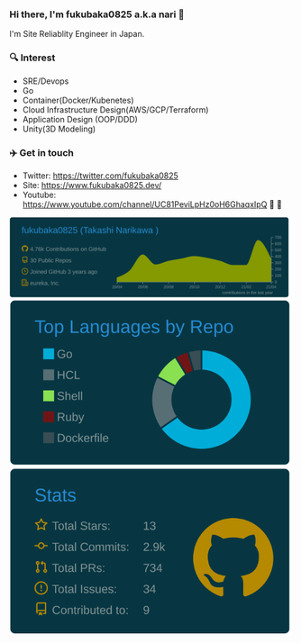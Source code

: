 ### Hi there, I'm fukubaka0825 a.k.a nari 👋
I'm Site Reliablity Engineer in Japan.

### 🔍 Interest

* SRE/Devops
* Go 
* Container(Docker/Kubenetes)
* Cloud Infrastructure Design(AWS/GCP/Terraform)
* Application Design (OOP/DDD)
* Unity(3D Modeling)

### ✈️ Get in touch

* Twitter: https://twitter.com/fukubaka0825
* Site: https://www.fukubaka0825.dev/
* Youtube: https://www.youtube.com/channel/UC81PeviLpHz0oH6GhaqxIpQ :hamburger: :hamburger:


[![](https://raw.githubusercontent.com/fukubaka0825/fukubaka0825/main/profile-summary-card-output/solarized_dark/0-profile-details.svg)](https://github.com/vn7n24fzkq/github-profile-summary-cards)
[![](https://raw.githubusercontent.com/fukubaka0825/fukubaka0825/main/profile-summary-card-output/solarized_dark/1-repos-per-language.svg)](https://github.com/vn7n24fzkq/github-profile-summary-cards)
[![](https://raw.githubusercontent.com/fukubaka0825/fukubaka0825/main/profile-summary-card-output/solarized_dark/3-stats.svg)](https://github.com/vn7n24fzkq/github-profile-summary-cards)

